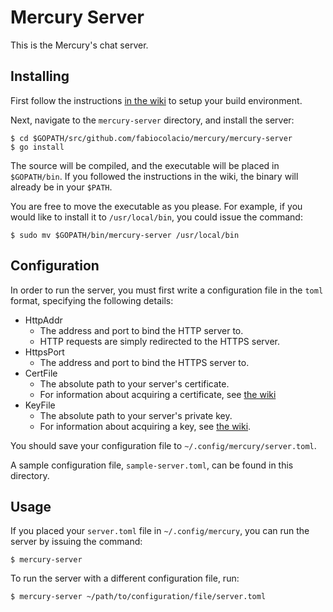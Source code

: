# Mercury Server

This is the Mercury's chat server.

## Installing

First follow the instructions [in the wiki](https://github.com/fabiocolacio/Mercury/wiki/Setting-Up-The-Build-Environment) to setup your build environment.

Next, navigate to the ``mercury-server`` directory, and install the server:

```
$ cd $GOPATH/src/github.com/fabiocolacio/mercury/mercury-server
$ go install
```

The source will be compiled, and the executable will be placed in ``$GOPATH/bin``. If you followed the instructions in the wiki, the binary will already be in your ``$PATH``.

You are free to move the executable as you please. For example, if you would like to install it to ``/usr/local/bin``, you could issue the command:

```
$ sudo mv $GOPATH/bin/mercury-server /usr/local/bin
```

## Configuration

In order to run the server, you must first write a configuration file in the ``toml`` format, specifying the following details:

* HttpAddr
  * The address and port to bind the HTTP server to.
  * HTTP requests are simply redirected to the HTTPS server.
* HttpsPort
  * The address and port to bind the HTTPS server to.
* CertFile
  * The absolute path to your server's certificate.
  * For information about acquiring a certificate, see [the wiki](https://github.com/fabiocolacio/Mercury/wiki/Acquiring-an-SSL-Certificate)
* KeyFile
  * The absolute path to your server's private key.
  * For information about acquiring a key, see [the wiki](https://github.com/fabiocolacio/Mercury/wiki/Acquiring-an-SSL-Certificate).

You should save your configuration file to ``~/.config/mercury/server.toml``.

A sample configuration file, ``sample-server.toml``, can be found in this directory.

## Usage

If you placed your ``server.toml`` file in ``~/.config/mercury``, you can run the server by issuing the command:

```
$ mercury-server
```

To run the server with a different configuration file, run:

```
$ mercury-server ~/path/to/configuration/file/server.toml
```
